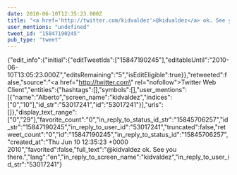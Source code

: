 ```yaml
---
date: 2010-06-10T12:35:23.000Z
title: "<a href='http://twitter.com/kidvaldez'>@kidvaldez</a> ok. See you there.″"
user_mentions: "undefined"
tweet_id: "15847190245"
pub_type: "tweet"
---
```

{"edit_info":{"initial":{"editTweetIds":["15847190245"],"editableUntil":"2010-06-10T13:05:23.000Z","editsRemaining":"5","isEditEligible":true}},"retweeted":false,"source":"<a href=\"http://twitter.com\" rel=\"nofollow\">Twitter Web Client</a>","entities":{"hashtags":[],"symbols":[],"user_mentions":[{"name":"Alberto","screen_name":"kidvaldez","indices":["0","10"],"id_str":"53017241","id":"53017241"}],"urls":[]},"display_text_range":["0","29"],"favorite_count":"0","in_reply_to_status_id_str":"15845706257","id_str":"15847190245","in_reply_to_user_id":"53017241","truncated":false,"retweet_count":"0","id":"15847190245","in_reply_to_status_id":"15845706257","created_at":"Thu Jun 10 12:35:23 +0000 2010","favorited":false,"full_text":"@kidvaldez ok. See you there.","lang":"en","in_reply_to_screen_name":"kidvaldez","in_reply_to_user_id_str":"53017241"}
